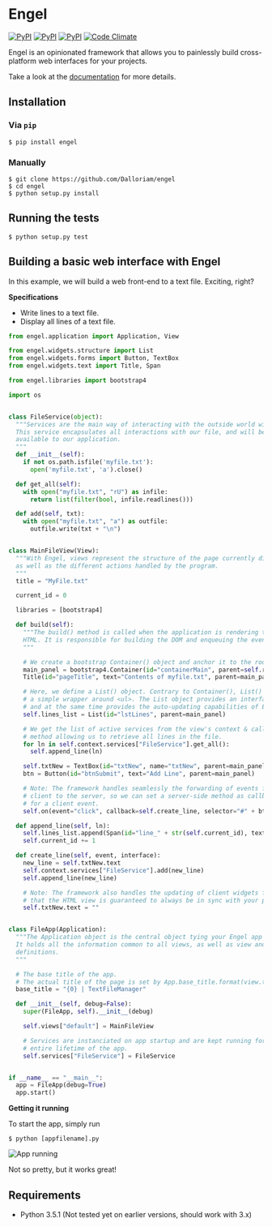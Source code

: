 # Engel

[![PyPI](https://img.shields.io/pypi/v/popeui.svg?maxAge=2592000)](https://pypi.python.org/pypi/popeui) [![PyPI](https://img.shields.io/pypi/l/popeui.svg?maxAge=2592000)](https://pypi.python.org/pypi/popeui) [![PyPI](https://img.shields.io/pypi/dm/popeui.svg?maxAge=2592000)](https://pypi.python.org/pypi/popeui) [![Code Climate](https://codeclimate.com/github/Dalloriam/engel/badges/gpa.svg)](https://codeclimate.com/github/Dalloriam/engel)

Engel is an opinionated framework that allows you to painlessly build cross-platform web interfaces for your projects.

Take a look at the [documentation](http://engel.readthedocs.io/en/latest/index.html) for more details.



## Installation

### Via `pip`

```shell
$ pip install engel
```

### Manually

```shell
$ git clone https://github.com/Dalloriam/engel
$ cd engel
$ python setup.py install
```



## Running the tests

```shell
$ python setup.py test
```



## Building a basic web interface with Engel

In this example, we will build a web front-end to a text file. Exciting, right?

**Specifications**

* Write lines to a text file.
* Display all lines of a text file.

```python
from engel.application import Application, View

from engel.widgets.structure import List
from engel.widgets.forms import Button, TextBox
from engel.widgets.text import Title, Span

from engel.libraries import bootstrap4

import os


class FileService(object):
  """Services are the main way of interacting with the outside world with Engel.
  This service encapsulates all interactions with our file, and will be made
  available to our application.
  """
  def __init__(self):
    if not os.path.isfile('myfile.txt'):
      open('myfile.txt', 'a').close()

  def get_all(self):
    with open("myfile.txt", "rU") as infile:
      return list(filter(bool, infile.readlines()))

  def add(self, txt):
    with open("myfile.txt", "a") as outfile:
      outfile.write(txt + "\n")


class MainFileView(View):
  """With Engel, views represent the structure of the page currently displayed
  as well as the different actions handled by the program.
  """
  title = "MyFile.txt"

  current_id = 0

  libraries = [bootstrap4]

  def build(self):
    """The build() method is called when the application is rendering the page to
    HTML. It is responsible for building the DOM and enqueuing the event handlers required by the view.
    """

    # We create a bootstrap Container() object and anchor it to the root of the page.
    main_panel = bootstrap4.Container(id="containerMain", parent=self.root)
    Title(id="pageTitle", text="Contents of myfile.txt", parent=main_panel)

    # Here, we define a List() object. Contrary to Container(), List() is more than
    # a simple wrapper around <ul>. The List object provides an interface very similar to python's list,
    # and at the same time provides the auto-updating capabilities of Engel widgets.
    self.lines_list = List(id="lstLines", parent=main_panel)

    # We get the list of active services from the view's context & call the
    # method allowing us to retrieve all lines in the file.
    for ln in self.context.services["FileService"].get_all():
      self.append_line(ln)

    self.txtNew = TextBox(id="txtNew", name="txtNew", parent=main_panel)
    btn = Button(id="btnSubmit", text="Add Line", parent=main_panel)

    # Note: The framework handles seamlessly the forwarding of events from the
    # client to the server, so we can set a server-side method as callback
    # for a client event.
    self.on(event="click", callback=self.create_line, selector="#" + btn.id)

  def append_line(self, ln):
    self.lines_list.append(Span(id="line_" + str(self.current_id), text=ln))
    self.current_id += 1

  def create_line(self, event, interface):
    new_line = self.txtNew.text
    self.context.services["FileService"].add(new_line)
    self.append_line(new_line)

    # Note: The framework also handles the updating of client widgets from the server. This means
    # that the HTML view is guaranteed to always be in sync with your python objects.
    self.txtNew.text = ""


class FileApp(Application):
  """The Application object is the central object tying your Engel app together.
  It holds all the information common to all views, as well as view and service
  definitions.
  """

  # The base title of the app.
  # The actual title of the page is set by App.base_title.format(view.title)
  base_title = "{0} | TextFileManager"

  def __init__(self, debug=False):
    super(FileApp, self).__init__(debug)

    self.views["default"] = MainFileView

    # Services are instanciated on app startup and are kept running for the
    # entire lifetime of the app.
    self.services["FileService"] = FileService


if __name__ == "__main__":
  app = FileApp(debug=True)
  app.start()
```

**Getting it running**

To start the app, simply run

```shell
$ python [appfilename].py
```

![App running](http://i.imgur.com/9U9sYEZ.png)

Not so pretty, but it works great!



## Requirements

* Python 3.5.1 (Not tested yet on earlier versions, should work with 3.x)
